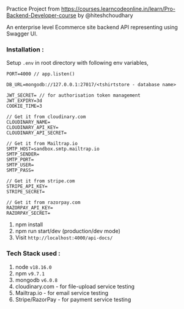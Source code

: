 Practice Project from https://courses.learncodeonline.in/learn/Pro-Backend-Developer-course by @hiteshchoudhary

An enterprise level Ecommerce site backend API representing using Swagger UI. 

### Installation :

Setup `.env` in root directory with following env variables,
```
PORT=4000 // app.listen() 

DB_URL=mongodb://127.0.0.1:27017/<tshirtstore - database name>

JWT_SECRET= // for authorisation token management
JWT_EXPIRY=3d 
COOKIE_TIME=3

// Get it from cloudinary.com
CLOUDINARY_NAME=
CLOUDINARY_API_KEY=
CLOUDINARY_API_SECRET=

// Get it from Mailtrap.io
SMTP_HOST=sandbox.smtp.mailtrap.io
SMTP_SENDER=
SMTP_PORT=
SMTP_USER=
SMTP_PASS=

// Get it from stripe.com
STRIPE_API_KEY=
STRIPE_SECRET=

// Get it from razorpay.com
RAZORPAY_API_KEY=
RAZORPAY_SECRET=
```

1. npm install
2. npm run start/dev (production/dev mode)
3. Visit `http://localhost:4000/api-docs/`

### Tech Stack used :
1. node `v18.16.0`
2. npm `v9.7.1`
3. mongodb `v6.0.8`
4. cloudinary.com - for file-upload service testing 
5. Mailtrap.io - for email service testing
6. Stripe/RazorPay - for payment service testing
